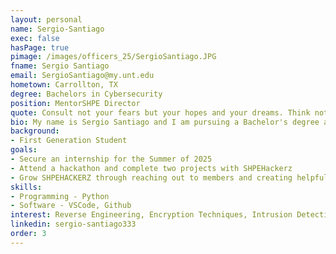 ```yaml
---
layout: personal
name: Sergio-Santiago
exec: false
hasPage: true 
pimage: /images/officers_25/SergioSantiago.JPG
fname: Sergio Santiago 
email: SergioSantiago@my.unt.edu
hometown: Carrollton, TX
degree: Bachelors in Cybersecurity
position: MentorSHPE Director
quote: Consult not your fears but your hopes and your dreams. Think not about your frustrations, but about your unfulfilled potential. Concern yourself not with what you tried and failed in, but with what it is still possible for you to do. - Pope John XXIII
bio: My name is Sergio Santiago and I am pursuing a Bachelor's degree at the University of North Texas, with a strong enthusiasm for exploring the vast opportunities in Cybersecurity, particularly in cloud security. In my role as Webmaster for SHPE, I use my platform to highlight the advantages of computer science and related disciplines, while collaborating with and learning from inspiring individuals. I am dedicated to empowering Hispanics in STEM, and aim to make a positive impact on the world through education, kindness, and curiosity. 
background:
- First Generation Student
goals:
- Secure an internship for the Summer of 2025
- Attend a hackathon and complete two projects with SHPEHackerz
- Grow SHPEHACKERZ through reaching out to members and creating helpful workshops to develop skills
skills:
- Programming - Python
- Software - VSCode, Github
interest: Reverse Engineering, Encryption Techniques, Intrusion Detection and Prevention
linkedin: sergio-santiago333
order: 3
---
```

